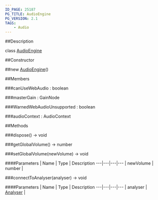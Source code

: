 ```yaml
---
ID_PAGE: 25187
PG_TITLE: AudioEngine
PG_VERSION: 2.1
TAGS:
    - Audio
---
```

##Description

class [AudioEngine](/classes/2.2/AudioEngine)



##Constructor

##new [AudioEngine](/classes/2.2/AudioEngine)()


##Members

###canUseWebAudio : boolean



###masterGain : GainNode



###WarnedWebAudioUnsupported : boolean



###audioContext : AudioContext



##Methods

###dispose() &rarr; void


###getGlobalVolume() &rarr; number


###setGlobalVolume(newVolume) &rarr; void



####Parameters
 | Name | Type | Description
---|---|---|---
 | newVolume | number |  

###connectToAnalyser(analyser) &rarr; void



####Parameters
 | Name | Type | Description
---|---|---|---
 | analyser | [Analyser](/classes/2.2/Analyser) |  

